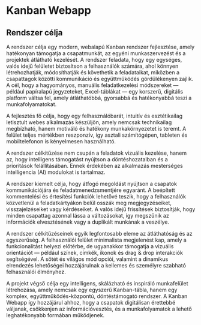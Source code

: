 # Kanban Webapp

## Rendszer célja

A rendszer célja egy modern, webalapú Kanban rendszer fejlesztése, amely hatékonyan támogatja a csapatmunkát, az egyéni munkaszervezést és a projektek átlátható kezelését.
A rendszer feladata, hogy egy egységes, valós idejű felületet biztosítson a felhasználók számára, ahol könnyen létrehozhatják, módosíthatják és követhetik a feladataikat, miközben a csapattagok közötti kommunikáció és együttműködés gördülékenyen zajlik. A cél, hogy a hagyományos, manuális feladatkezelési módszereket — például papíralapú jegyzeteket, Excel-táblákat — egy korszerű, digitális platform váltsa fel, amely átláthatóbbá, gyorsabbá és hatékonyabbá teszi a munkafolyamatokat.

A fejlesztés fő célja, hogy egy felhasználóbarát, intuitív és esztétikailag letisztult webes alkalmazás készüljön, amely nemcsak technikailag megbízható, hanem motiváló és hatékony munkakörnyezetet is teremt. A felület teljes mértékben reszponzív, így asztali számítógépen, tableten és mobiltelefonon is kényelmesen használható.

A rendszer célkitűzése nem csupán a feladatok vizuális kezelése, hanem az, hogy intelligens támogatást nyújtson a döntéshozatalban és a prioritások felállításában. Ennek érdekében az alkalmazás mesterséges intelligencia (AI) modulokat is tartalmaz.

A rendszer kiemelt célja, hogy átfogó megoldást nyújtson a csapatok kommunikációjára és feladatmenedzsmentjére egyaránt. A beépített kommentelési és értesítési funkciók lehetővé teszik, hogy a felhasználók közvetlenül a feladatkártyákon belül osszák meg megjegyzéseiket, visszajelzéseiket vagy kérdéseiket. A valós idejű frissítések biztosítják, hogy minden csapattag azonnal lássa a változásokat, így megszűnik az információk elvesztésének vagy a duplikált munkának a veszélye.

A rendszer célkitűzéseinek egyik legfontosabb eleme az átláthatóság és az egyszerűség.
A felhasználói felület minimalista megjelenést kap, amely a funkcionalitást helyezi előtérbe, de ugyanakkor támogatja a vizuális orientációt — például színek, címkék, ikonok és drag & drop interakciók segítségével. A sötét és világos mód opciói, valamint a dinamikus elrendezés lehetőségei hozzájárulnak a kellemes és személyre szabható felhasználói élményhez.

A projekt végső célja egy intelligens, skálázható és inspiráló munkafelület létrehozása, amely nemcsak egy egyszerű Kanban-tábla, hanem egy komplex, együttműködés-központú, döntéstámogató rendszer.
A Kanban Webapp így hozzájárul ahhoz, hogy a csapatok digitálisan érettebbé váljanak, csökkenjen az információvesztés, és a munkafolyamatok a lehető leghatékonyabb formában működjenek.
